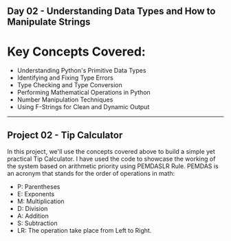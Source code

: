 ## Day 02 - Understanding Data Types and How to Manipulate Strings

# Key Concepts Covered:
- Understanding Python's Primitive Data Types
- Identifying and Fixing Type Errors
- Type Checking and Type Conversion
- Performing Mathematical Operations in Python
- Number Manipulation Techniques
- Using F-Strings for Clean and Dynamic Output

---

## Project 02 - Tip Calculator
In this project, we'll use the concepts covered above to build a simple yet practical Tip Calculator. I have used the code to showcase the working of the system based on arithmetic priority using PEMDASLR Rule.
PEMDAS is an acronym that stands for the order of operations in math: 
- P: Parentheses
- E: Exponents
- M: Multiplication
- D: Division
- A: Addition
- S: Subtraction
- LR: The operation take place from Left to Right.